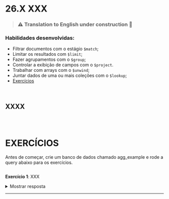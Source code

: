 # 26.X XXX

> ### :warning: Translation to **English** under construction :construction:

### Habilidades desenvolvidas:
- Filtrar documentos com o estágio `$match`;
- Limitar os resultados com `$limit`;
- Fazer agrupamentos com o `$group`;
- Controlar a exibição de campos com o `$project`.
- Trabalhar com arrays com o `$unwind`;
- Juntar dados de uma ou mais coleções com o `$lookup`;
- [Exercícios](#exercícios)

<br>

## XXXX



```js

```



<br>





# EXERCÍCIOS

Antes de começar, crie um banco de dados chamado agg_example e rode a query abaixo para os exercícios.


```js


```

**Exercício 1**: XXX


<details>
<summary>Mostrar resposta</summary>

<br>

```js


```

</details>

<hr>
<br>
